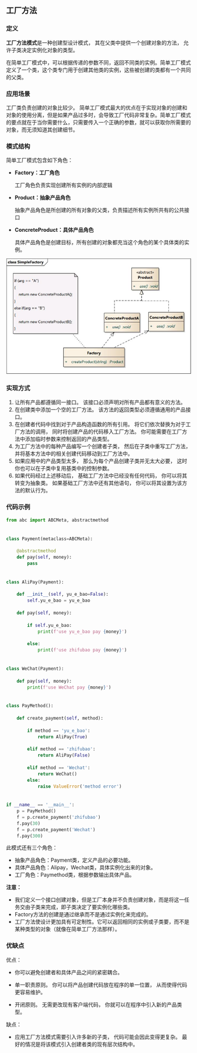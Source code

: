 ## 工厂方法

### 定义

**工厂方法模式**是一种创建型设计模式， 其在父类中提供一个创建对象的方法， 允许子类决定实例化对象的类型。

在简单工厂模式中，可以根据传递的参数不同，返回不同类的实例。简单工厂模式定义了一个类，这个类专门用于创建其他类的实例，这些被创建的类都有一个共同的父类。

### 应用场景

工厂类负责创建的对象比较少。 简单工厂模式最大的优点在于实现对象的创建和对象的使用分离，但是如果产品过多时，会导致工厂代码非常复杂。简单工厂模式的要点就在于当你需要什么，只需要传入一个正确的参数，就可以获取你所需要的对象，而无须知道其创建细节。

### 模式结构

简单工厂模式包含如下角色：

- **Factory：工厂角色**

  工厂角色负责实现创建所有实例的内部逻辑

- **Product：抽象产品角色**

  抽象产品角色是所创建的所有对象的父类，负责描述所有实例所共有的公共接口

- **ConcreteProduct：具体产品角色**

  具体产品角色是创建目标，所有创建的对象都充当这个角色的某个具体类的实例。

![SimpleFactory](../_media/images/design_patterns/SimpleFactory.jpg)

### 实现方式

1. 让所有产品都遵循同一接口。 该接口必须声明对所有产品都有意义的方法。
2. 在创建类中添加一个空的工厂方法。 该方法的返回类型必须遵循通用的产品接口。
3. 在创建者代码中找到对于产品构造函数的所有引用。 将它们依次替换为对于工厂方法的调用， 同时将创建产品的代码移入工厂方法。 你可能需要在工厂方法中添加临时参数来控制返回的产品类型。
4. 为工厂方法中的每种产品编写一个创建者子类， 然后在子类中重写工厂方法， 并将基本方法中的相关创建代码移动到工厂方法中。
5. 如果应用中的产品类型太多， 那么为每个产品创建子类并无太大必要， 这时你也可以在子类中复用基类中的控制参数。
6. 如果代码经过上述移动后， 基础工厂方法中已经没有任何代码， 你可以将其转变为抽象类。 如果基础工厂方法中还有其他语句， 你可以将其设置为该方法的默认行为。



### 代码示例

```python
from abc import ABCMeta, abstractmethod


class Payment(metaclass=ABCMeta):

    @abstractmethod
    def pay(self, money):
        pass


class AliPay(Payment):

    def __init__(self, yu_e_bao=False):
        self.yu_e_bao = yu_e_bao

    def pay(self, money):

        if self.yu_e_bao:
            print(f'use yu_e_bao pay {money}')

        else:
            print(f'use zhifubao pay {money}')


class WeChat(Payment):

    def pay(self, money):
        print(f'use WeChat pay {money}')


class PayMethod():

    def create_payment(self, method):

        if method == 'yu_e_bao':
            return AliPay(True)

        elif method == 'zhifubao':
            return AliPay(False)

        elif method == 'Wechat':
            return WeChat()
        else:
            raise ValueError('method error')


if __name__ == '__main__':
    p = PayMethod()
    f = p.create_payment('zhifubao')
    f.pay(30)
    f = p.create_payment('Wechat')
    f.pay(300)

```

此模式还有三个角色：

* 抽象产品角色：Payment类，定义产品的必要功能。
* 具体产品角色：Alipay，Wechat类，具体实例化出来的对象。
* 工厂角色：Paymethod类，根据参数输出具体产品。

**注意：**

- 我们定义一个接口创建对象，但是工厂本身并不负责创建对象，而是将这一任务交由子类来完成，即子类决定了要实例化哪些类。
- Factory方法的创建是通过继承而不是通过实例化来完成的。
- 工厂方法使设计更加具有可定制性。它可以返回相同的实例或子类要，而不是某种类型的对象（就像在简单工厂方法那样）。

### 优缺点

优点：

* 你可以避免创建者和具体产品之间的紧密耦合。

* 单一职责原则。 你可以将产品创建代码放在程序的单一位置， 从而使得代码更容易维护。

* 开闭原则。 无需更改现有客户端代码， 你就可以在程序中引入新的产品类型。

缺点：

* 应用工厂方法模式需要引入许多新的子类， 代码可能会因此变得更复杂。 最好的情况是将该模式引入创建者类的现有层次结构中。

